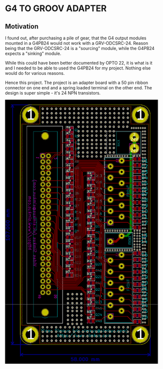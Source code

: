 # G4 TO GROOV ADAPTER
## Motivation
I found out, after purchasing a pile of gear, that the G4 output modules mounted in a G4PB24 would not work with a GRV-ODCSRC-24.  Reason being that the GRV-ODCSRC-24 is a "sourcing" module, while the G4PB24 expects a "sinking" module.  

While this could have been better documented by OPTO 22, it is what is it and I needed to be able to used the G4PB24 for my project.  Nothing else would do for various reasons.

Hence this project.  The project is an adapter board with a 50 pin ribbon connector on one end and a spring loaded terminal on the other end.  The design is super simple - it's 24 NPN transistors.  

![Board screen shot](./IMG/Screenshot_2019-05-29_20-02-54.png)
